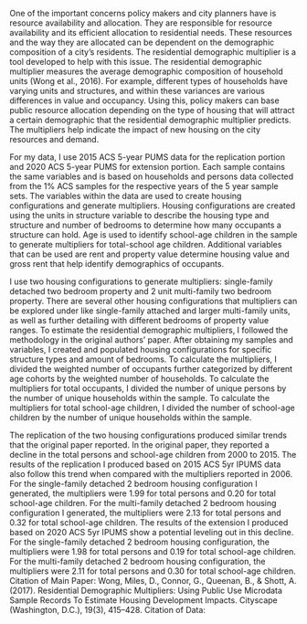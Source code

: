 One of the important concerns policy makers and city planners have is resource availability and allocation. They are responsible for resource availability and its efficient allocation to residential needs. These resources and the way they are allocated can be dependent on the demographic composition of a city’s residents. The residential demographic multiplier is a tool developed to help with this issue. The residential demographic multiplier measures the average demographic composition of household units (Wong et al., 2016). For example, different types of households have varying units and structures, and within these variances are various differences in value and occupancy. Using this, policy makers can base public resource allocation depending on the type of housing that will attract a certain demographic that the residential demographic multiplier predicts. The multipliers help indicate the impact of new housing on the city resources and demand.

For my data, I use  2015 ACS 5-year PUMS data for the replication portion and 2020 ACS 5-year PUMS for extension portion. Each sample contains the same variables and is based on households and persons data collected from the 1% ACS samples for the respective years of the 5 year sample sets. The variables within the data are used to create housing configurations and generate multipliers. Housing configurations are created using the units in structure variable to describe the housing type and structure and number of bedrooms to determine how many occupants a structure can hold. Age is used to identify school-age children in the sample to generate multipliers for total-school age children. Additional variables that can be used are rent and property value determine housing value and gross rent that help identify demographics of occupants.

I use two housing configurations to generate multipliers: single-family detached two bedroom property and 2 unit multi-family two bedroom property. There are several other housing configurations that multipliers can be explored under like single-family attached and larger multi-family units, as well as further detailing with different bedrooms of property value ranges. To estimate the residential demographic multipliers, I followed the methodology in the original authors’ paper. After obtaining my samples and variables, I created and populated housing configurations for specific structure types and amount of bedrooms. To calculate the multipliers, I divided the weighted number of occupants further categorized by different age cohorts by the weighted number of households. To calculate the multipliers for total occupants, I divided the number of unique persons by the number of unique households within the sample. To calculate the multipliers for total school-age children, I divided the number of school-age children by the number of unique households within the sample.

The replication of the two housing configurations produced similar trends that the original paper reported. In the original paper, they reported a decline in the total persons and school-age children from 2000 to 2015. The results of the replication I produced based on 2015 ACS 5yr IPUMS data also follow this trend when compared with the multipliers reported in 2006. For the single-family detached 2 bedroom housing configuration I generated, the multipliers were 1.99 for total persons and 0.20 for total school-age children. For the multi-family detached 2 bedroom housing configuration I generated, the multipliers were 2.13 for total persons and 0.32 for total school-age children. The results of the extension I produced based on 2020 ACS 5yr IPUMS show a potential leveling out in this decline. For the single-family detached 2 bedroom housing configuration, the multipliers were 1.98 for total persons and 0.19 for total school-age children. For the multi-family detached 2 bedroom housing configuration, the multipliers were 2.11 for total persons and 0.30 for total school-age children.
Citation of Main Paper: Wong, Miles, D., Connor, G., Queenan, B., & Shott, A. (2017). Residential Demographic Multipliers: Using Public Use Microdata Sample Records To Estimate Housing Development Impacts. Cityscape (Washington, D.C.), 19(3), 415–428.
Citation of Data:
